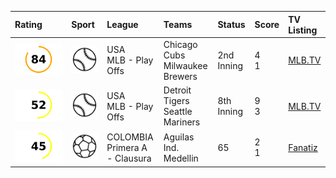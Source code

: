 | Rating                                                                                                                                 | Sport                                                                                                            | League                           | Teams                              | Status     | Score   | TV Listing                                                 |
|:---------------------------------------------------------------------------------------------------------------------------------------|:-----------------------------------------------------------------------------------------------------------------|:---------------------------------|:-----------------------------------|:-----------|:--------|:-----------------------------------------------------------|
| <img src="https://raw.githubusercontent.com/BlakeDuncan25/Donut-SVG-Ratings/bac4e4a278175106499642192132b1786a9aec38/84.svg" alt="84"> | <img src="https://raw.githubusercontent.com/BlakeDuncan25/Donut-SVG-Ratings/master/baseball.png" alt="Baseball"> | USA<br>MLB - Play Offs           | Chicago Cubs<br>Milwaukee Brewers  | 2nd Inning | 4<br>1  | <a href="https://www.mlb.com/live-stream-games">MLB.TV</a> |
| <img src="https://raw.githubusercontent.com/BlakeDuncan25/Donut-SVG-Ratings/bac4e4a278175106499642192132b1786a9aec38/52.svg" alt="52"> | <img src="https://raw.githubusercontent.com/BlakeDuncan25/Donut-SVG-Ratings/master/baseball.png" alt="Baseball"> | USA<br>MLB - Play Offs           | Detroit Tigers<br>Seattle Mariners | 8th Inning | 9<br>3  | <a href="https://www.mlb.com/live-stream-games">MLB.TV</a> |
| <img src="https://raw.githubusercontent.com/BlakeDuncan25/Donut-SVG-Ratings/bac4e4a278175106499642192132b1786a9aec38/45.svg" alt="45"> | <img src="https://raw.githubusercontent.com/BlakeDuncan25/Donut-SVG-Ratings/master/soccer.png" alt="Soccer">     | COLOMBIA<br>Primera A - Clausura | Aguilas<br>Ind. Medellin           | 65         | 2<br>1  | <a href="https://watch.fanatiz.com/channels">Fanatiz</a>   |